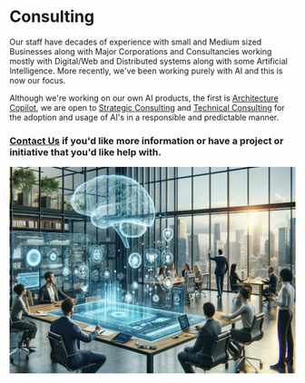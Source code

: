 # Consulting

Our staff have decades of experience with small and Medium sized Businesses along with Major Corporations and Consultancies working mostly with Digital/Web and Distributed systems along with some Artificial Intelligence. More recently, we've been working purely with AI and this is now our focus.

Although we're working on our own AI products, the first is [Architecture Copilot](../Products/architectureCopilot.md), we are open to [Strategic Consulting](strategic.md) and [Technical Consulting](technology.md) for the adoption and usage of AI's in a responsible and predictable manner.

### [Contact Us](contact.md) if you'd like more information or have a project or initiative that you'd like help with.

![Cognivirtus AI Office](../Images/CogniVirtus%20Office.jpg)
